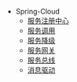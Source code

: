 <!-- docs/_sidebar.md -->
* Spring-Cloud
  * [服务注册中心](spring-cloud/服务注册中心.md)
  * [服务调用](spring-cloud/服务调用.md)
  * [服务降级](spring-cloud/服务降级.md)
  * [服务网关](spring-cloud/服务网关.md)
  * [服务总线](spring-cloud/服务总线.md)
  * [消息驱动](spring-cloud/消息驱动.md)